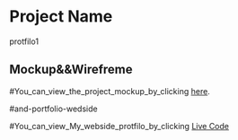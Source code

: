
# Project Name

protfilo1

## Mockup&&Wirefreme

#You_can_view_the_project_mockup_by_clicking [here](https://www.figma.com/file/Hu21UjUEce2B0df7pmXZXE/Untitled?type=design&node-id=0-1&mode=design&t=rr9IIBHVtJQh0D5h-0).

#and-portfolio-wedside

 #You_can_view_My_webside_protfilo_by_clicking [Live Code](https://nidalraed.github.io/protfilo1/)

